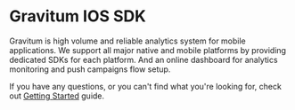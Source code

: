 # Gravitum IOS SDK #

Gravitum is high volume and reliable analytics system for mobile applications. We support all major native and mobile platforms by providing dedicated SDKs for each platform. And an online dashboard for analytics monitoring and push campaigns flow setup.

If you have any questions, or you can't find what you're looking for, check out [Getting Started](https://bitbucket.org/autopushteam/gravitum-ios-sdk/wiki/Getting%20Started) guide.